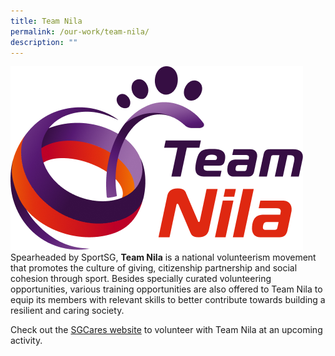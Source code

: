 ```yaml
---
title: Team Nila
permalink: /our-work/team-nila/
description: ""
---
```

![Team Nila](/images/team-nila-logo.png)
Spearheaded by SportSG, **Team Nila** is a national volunteerism movement that promotes the culture of giving, citizenship partnership and social cohesion through sport. Besides specially curated volunteering opportunities, various training opportunities are also offered to Team Nila to equip its members with relevant skills to better contribute towards building a resilient and caring society.

Check out the [SGCares website](https://circle.myactivesg.com/team-nila) to volunteer with Team Nila at an upcoming activity.